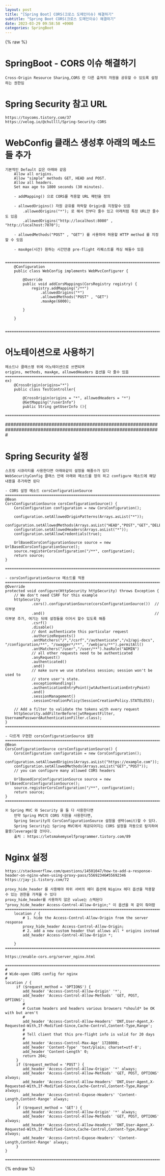 ```yaml
---  
layout: post  
title: "[Spring Boot] CORS(크로스 도메인이슈) 해결하기"  
subtitle: "Spring Boot CORS(크로스 도메인이슈) 해결하기"  
date: 2023-03-29 09:58:58 +0900  
categories: SpringBoot  
---  
```

{% raw %}  
# SpringBoot - CORS 이슈 해결하기  
  
	Cross-Origin Resource Sharing,CORS 란 다른 출처의 자원을 공유할 수 있도록 설정하는 권한임  
  
# Spring Security 참고 URL  
	https://toycoms.tistory.com/37  
	https://velog.io/@chullll/Spring-Security-CORS  
  
# WebConfig 클래스 생성후 아래의 메소드들 추가  
	기본적인 Default 값은 아래와 같음  
		Allow all origins.  
		Allow "simple" methods GET, HEAD and POST.  
		Allow all headers.  
		Set max age to 1800 seconds (30 minutes).  
  
		- addMapping() 으로 CORS를 적용할 URL 패턴을 정의  
  
		- allowedOrigins() 자원 공유를 허락할 Origin을 지정할수 있음  
			.allowedOrigins("*"); 로 해서 전부다 줄수 있고 아래처럼 특정 URL만 줄수도 있음  
			.allowedOrigins("http://localhost:8080" , "http://localhost:7070");  
  
		- allowedMethods("POST" , "GET") 를 사용하여 허용할 HTTP method 를 지정할 수 있음  
  
		- maxAge(시간) 원하는 시간만큼 pre-flight 리퀘스트를 캐싱 해둘수 있음  
  
		=================================================================================================================  
		@Configuration  
		public class WebConfig implements WebMvcConfigurer {  
  
			@Override  
			public void addCorsMappings(CorsRegistry registry) {  
				registry.addMapping("/**")  
					.allowedOrigins("*")  
					.allowedMethods("POST" , "GET")  
					.maxAge(6000);  
  
			}  
  
		}  
  
		=================================================================================================================  
  
# 어노테이션으로 사용하기  
	메소드나 클래스명 위에 어노테이션으로 쓰면되며  
	origins, methods, maxAge, allowedHeaders 옵션을 다 줄수 있음  
	=================================================================================================================  
	ex)  
		@CrossOrigin(origins="*")  
		public class TestController{  
  
			@CrossOrigin(origins = "*", allowedHeaders = "*")  
			@GetMapping("/userInfo")  
			public String getUserInfo (){  
  
	=================================================================================================================  
  
#################################################################################################################  
  
# Spring Security 설정  
	스프링 시큐리티를 사용한다면 아래와같이 설정을 해줄수가 있다  
	WebSecurityConfig 클래스 안에 아래와 메소드를 정의 하고 configure 메소드에 해당 내용을 추가하면 된다  
  
	- CORS 설정 메소드 corsConfigurationSource  
	=================================================================================================================  
	@Bean  
	CorsConfigurationSource corsConfigurationSource() {  
		CorsConfiguration configuration = new CorsConfiguration();  
  
		configuration.setAllowedOriginPatterns(Arrays.asList("*"));  
		configuration.setAllowedMethods(Arrays.asList("HEAD","POST","GET","DELETE","PUT"));  
		configuration.setAllowedHeaders(Arrays.asList("*"));  
		configuration.setAllowCredentials(true);  
  
		UrlBasedCorsConfigurationSource source = new UrlBasedCorsConfigurationSource();  
		source.registerCorsConfiguration("/**", configuration);  
		return source;  
	}  
  
	=================================================================================================================  
  
	- corsConfigurationSource 메소드를 적용  
	=================================================================================================================  
    @Override  
    protected void configure(HttpSecurity httpSecurity) throws Exception {  
        // We don't need CSRF for this example  
        httpSecurity  
				.cors().configurationSource(corsConfigurationSource())	//이부분  
				.and()													//이부분 추가, 여기는 뒤에 설정들을 이어서 할수 있도록 해줌  
                .csrf()  
                .disable()  
                // dont authenticate this particular request  
                .authorizeRequests()  
                .antMatchers("/","/csrf","/authenticate","/v2/api-docs", "/configuration/**", "/swagger*/**", "/webjars/**").permitAll()  
                .antMatchers("/user","/user/**").hasRole("ADMIN")  
                // all other requests need to be authenticated  
                .anyRequest()  
                .authenticated()  
                .and()  
                // make sure we use stateless session; session won't be used to  
                // store user's state.  
                .exceptionHandling()  
                .authenticationEntryPoint(jwtAuthenticationEntryPoint)  
                .and()  
                .sessionManagement()  
                .sessionCreationPolicy(SessionCreationPolicy.STATELESS);  
  
        // Add a filter to validate the tokens with every request  
        httpSecurity.addFilterBefore(jwtRequestFilter, UsernamePasswordAuthenticationFilter.class);  
    }  
	=================================================================================================================  
  
	- 다르게 구현한 corsConfigurationSource 설정  
	=================================================================================================================  
	@Bean  
	CorsConfigurationSource corsConfigurationSource() {  
		CorsConfiguration configuration = new CorsConfiguration();  
		configuration.setAllowedOrigins(Arrays.asList("https://example.com"));  
		configuration.setAllowedMethods(Arrays.asList("GET","POST"));  
        // you can configure many allowed CORS headers  
  
		UrlBasedCorsConfigurationSource source = new UrlBasedCorsConfigurationSource();  
		source.registerCorsConfiguration("/**", configuration);  
		return source;  
	}  
	=================================================================================================================  
  
	※ Spring MVC 와 Security 을 둘 다 사용한다면  
		만약 Spring MVC의 CORS 지원을 사용한다면,  
		Spring Security의 CorsConfigurationSource 설정을 생략(omit)할 수 있다.  
		Spring Security는 Spring MVC에서 제공되어지는 CORS 설정을 자동으로 탐지하여 활용(leverage)할 것이다.  
		출처 : https://letsmakemyselfprogrammer.tistory.com/89  
  
# Nginx 설정  
  
	https://stackoverflow.com/questions/14501047/how-to-add-a-response-header-on-nginx-when-using-proxy-pass/55692346#55692346  
	https://jay-ji.tistory.com/72  
  
	proxy_hide_header 를 사용해야 하위 서버의 헤더 옵션에 Niginx 헤더 옵션을 적용할 수 있는 권한을 가져올 수 있다  
	proxy_hide_header를 사용하지 않은 value는 스택된다  
	"proxy_hide_header Access-Control-Allow-Origin;" 이 옵션을 꼭 같이 줘야함  
	=================================================================================================================  
		location / {  
			# 1. hide the Access-Control-Allow-Origin from the server response  
			proxy_hide_header Access-Control-Allow-Origin;  
			# 2. add a new custom header that allows all * origins instead  
			add_header Access-Control-Allow-Origin *;  
  
		}  
	=================================================================================================================  
  
	https://enable-cors.org/server_nginx.html  
  
	=================================================================================================================  
	#  
	# Wide-open CORS config for nginx  
	#  
	location / {  
		 if ($request_method = 'OPTIONS') {  
			add_header 'Access-Control-Allow-Origin' '*';  
			add_header 'Access-Control-Allow-Methods' 'GET, POST, OPTIONS';  
			#  
			# Custom headers and headers various browsers *should* be OK with but aren't  
			#  
			add_header 'Access-Control-Allow-Headers' 'DNT,User-Agent,X-Requested-With,If-Modified-Since,Cache-Control,Content-Type,Range';  
			#  
			# Tell client that this pre-flight info is valid for 20 days  
			#  
			add_header 'Access-Control-Max-Age' 1728000;  
			add_header 'Content-Type' 'text/plain; charset=utf-8';  
			add_header 'Content-Length' 0;  
			return 204;  
		 }  
		 if ($request_method = 'POST') {  
			add_header 'Access-Control-Allow-Origin' '*' always;  
			add_header 'Access-Control-Allow-Methods' 'GET, POST, OPTIONS' always;  
			add_header 'Access-Control-Allow-Headers' 'DNT,User-Agent,X-Requested-With,If-Modified-Since,Cache-Control,Content-Type,Range' always;  
			add_header 'Access-Control-Expose-Headers' 'Content-Length,Content-Range' always;  
		 }  
		 if ($request_method = 'GET') {  
			add_header 'Access-Control-Allow-Origin' '*' always;  
			add_header 'Access-Control-Allow-Methods' 'GET, POST, OPTIONS' always;  
			add_header 'Access-Control-Allow-Headers' 'DNT,User-Agent,X-Requested-With,If-Modified-Since,Cache-Control,Content-Type,Range' always;  
			add_header 'Access-Control-Expose-Headers' 'Content-Length,Content-Range' always;  
		 }  
	}  
  
	=================================================================================================================  
{% endraw %}